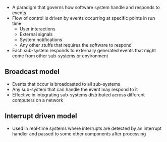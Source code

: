 - A paradigm that governs how software system handle and responds to events
- Flow of control is driven by events occurring at specific points in run time
	- User interactions
	- External signals
	- System notifications
	- Any other stuffs that requires the software to respond
- Each sub-system responds to externally generated events that might come from other sub-systems or environment

## Broadcast model
- Events that occur is broadcasted to all sub-systems
- Any sub-system that can handle the event may respond to it
- Effective in integrating sub-systems distributed across different computers on a network

## Interrupt driven model
- Used in real-time systems where interrupts are detected by an interrupt handler and passed to some other components after processing